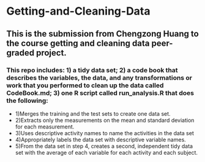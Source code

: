 # Getting-and-Cleaning-Data
## This is the submission from Chengzong Huang to the course getting and cleaning data peer-graded project. 
### This repo includes: 1) a tidy data set; 2) a code book that describes the variables, the data, and any transformations or work that you performed to clean up the data called CodeBook.md; 3) one R script called run_analysis.R that does the following:
 
 
 * 1)Merges the training and the test sets to create one data set.
 * 2)Extracts only the measurements on the mean and standard deviation for each measurement. 
 * 3)Uses descriptive activity names to name the activities in the data set
 * 4)Appropriately labels the data set with descriptive variable names. 
 * 5)From the data set in step 4, creates a second, independent tidy data set with the average of each variable for each activity and each subject.
